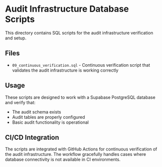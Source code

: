 # Audit Infrastructure Database Scripts

This directory contains SQL scripts for the audit infrastructure verification and setup.

## Files

- `09_continuous_verification.sql` - Continuous verification script that validates the audit infrastructure is working correctly

## Usage

These scripts are designed to work with a Supabase PostgreSQL database and verify that:
- The audit schema exists
- Audit tables are properly configured
- Basic audit functionality is operational

## CI/CD Integration

The scripts are integrated with GitHub Actions for continuous verification of the audit infrastructure. The workflow gracefully handles cases where database connectivity is not available in CI environments.